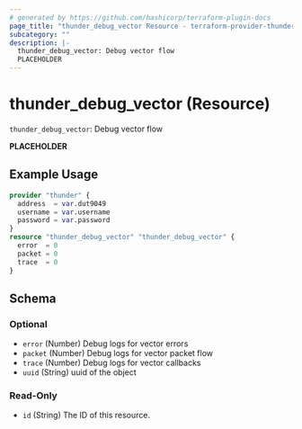 ```yaml
---
# generated by https://github.com/hashicorp/terraform-plugin-docs
page_title: "thunder_debug_vector Resource - terraform-provider-thunder"
subcategory: ""
description: |-
  thunder_debug_vector: Debug vector flow
  PLACEHOLDER
---
```


# thunder_debug_vector (Resource)

`thunder_debug_vector`: Debug vector flow

__PLACEHOLDER__

## Example Usage

```terraform
provider "thunder" {
  address  = var.dut9049
  username = var.username
  password = var.password
}
resource "thunder_debug_vector" "thunder_debug_vector" {
  error  = 0
  packet = 0
  trace  = 0
}
```

<!-- schema generated by tfplugindocs -->
## Schema

### Optional

- `error` (Number) Debug logs for vector errors
- `packet` (Number) Debug logs for vector packet flow
- `trace` (Number) Debug logs for vector callbacks
- `uuid` (String) uuid of the object

### Read-Only

- `id` (String) The ID of this resource.


